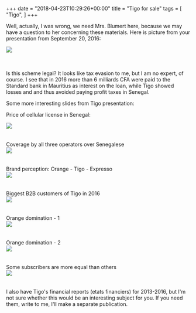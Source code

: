 +++
date = "2018-04-23T10:29:26+00:00"
title = "Tigo for sale"
tags = [
    "Tigo",
]
+++

Well, actually, I was wrong, we need Mrs. Blumert here, because we may have a question to her concerning these materials. Here is picture  from your presentation from September 20, 2016:

<div class="container" style="width:auto">
  <a target="blank" href="https://res.cloudinary.com/vincentstradic/image/upload/v1524050693/Wari_ownership_structure_2_wrqkvo.jpg">
    <img src="https://res.cloudinary.com/vincentstradic/image/upload/v1524050693/Wari_ownership_structure_2_wrqkvo.jpg" style="max-width:100%">
  </a>
</div>
<br></br>

Is this scheme legal? It looks like tax evasion to me, but I am no expert, of course. I see that in 2016 more than 6 milliards CFA were paid to the Standard bank in Mauritius as interest on the loan, while Tigo showed losses and and thus avoided paying profit taxes in Senegal.

Some more interesting slides from Tigo presentation:

Price of cellular license in Senegal:
<div class="container" style="width:auto">
  <a target="blank" href="https://res.cloudinary.com/vincentstradic/image/upload/v1524050693/Wari_ownership_structure_2_wrqkvo.jpg">
    <img src="https://res.cloudinary.com/vincentstradic/image/upload/v1524050693/Wari_ownership_structure_2_wrqkvo.jpg" style="max-width:100%">
  </a>
</div>
<br></br>
Coverage by all three operators over Senegalese
<div class="container" style="width:auto">
  <a target="blank" href="https://res.cloudinary.com/vincentstradic/image/upload/v1524050693/Wari_ownership_structure_2_wrqkvo.jpg">
    <img src="https://res.cloudinary.com/vincentstradic/image/upload/v1524050693/Wari_ownership_structure_2_wrqkvo.jpg" style="max-width:100%">
  </a>
</div>
<br></br>
Brand perception: Orange - Tigo - Expresso
<div class="container" style="width:auto">
  <a target="blank" href="https://res.cloudinary.com/vincentstradic/image/upload/v1524050693/Wari_ownership_structure_2_wrqkvo.jpg">
    <img src="https://res.cloudinary.com/vincentstradic/image/upload/v1524050693/Wari_ownership_structure_2_wrqkvo.jpg" style="max-width:100%">
  </a>
</div>
<br></br>
Biggest B2B customers of Tigo in 2016
<div class="container" style="width:auto">
  <a target="blank" href="https://res.cloudinary.com/vincentstradic/image/upload/v1524050693/Wari_ownership_structure_2_wrqkvo.jpg">
    <img src="https://res.cloudinary.com/vincentstradic/image/upload/v1524050693/Wari_ownership_structure_2_wrqkvo.jpg" style="max-width:100%">
  </a>
</div>
<br></br>
Orange domination - 1
<div class="container" style="width:auto">
  <a target="blank" href="https://res.cloudinary.com/vincentstradic/image/upload/v1524050693/Wari_ownership_structure_2_wrqkvo.jpg">
    <img src="https://res.cloudinary.com/vincentstradic/image/upload/v1524050693/Wari_ownership_structure_2_wrqkvo.jpg" style="max-width:100%">
  </a>
</div>
<br></br>
Orange domination - 2
<div class="container" style="width:auto">
  <a target="blank" href="https://res.cloudinary.com/vincentstradic/image/upload/v1524050693/Wari_ownership_structure_2_wrqkvo.jpg">
    <img src="https://res.cloudinary.com/vincentstradic/image/upload/v1524050693/Wari_ownership_structure_2_wrqkvo.jpg" style="max-width:100%">
  </a>
</div>
<br></br>
Some subscribers are more equal than others
<div class="container" style="width:auto">
  <a target="blank" href="https://res.cloudinary.com/vincentstradic/image/upload/v1524050693/Wari_ownership_structure_2_wrqkvo.jpg">
    <img src="https://res.cloudinary.com/vincentstradic/image/upload/v1524050693/Wari_ownership_structure_2_wrqkvo.jpg" style="max-width:100%">
  </a>
</div>
<br></br>
I also have Tigo's financial reports (etats financiers) for 2013-2016, but I'm not sure whether this would be an interesting subject for you. If you need them, write to me, I'll make a separate publication.
